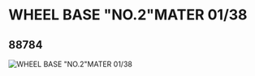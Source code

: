 # WHEEL BASE "NO.2"MATER  01/38
## 88784
![WHEEL BASE "NO.2"MATER  01/38](https://lc-www-live-s.legocdn.com/media/bricks/5/2/4580935.jpg)